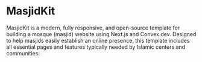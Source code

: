 # MasjidKit
MasjidKit is a modern, fully responsive, and open-source template for building a mosque (masjid) website using Next.js and Convex.dev.  Designed to help masjids easily establish an online presence, this template includes all essential pages and features typically needed by Islamic centers and communities:
